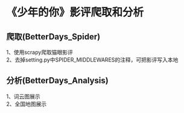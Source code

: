 # 《少年的你》影评爬取和分析
## 爬取(BetterDays_Spider)
1、使用scrapy爬取猫眼影评  
2、去掉setting.py中SPIDER_MIDDLEWARES的注释，可把影评写入本地

## 分析(BetterDays_Analysis)
1、词云图展示  
2、全国地图展示